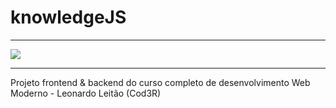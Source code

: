 # knowledgeJS
<hr>
<img src="https://s3.amazonaws.com/thinkific-import/220759/OSkIXgBSMGsQ7XYX6bsI_LOGOTIPO-CODER-FUNDOTRANSPARENTE-PRETA.png">
<hr>
 Projeto frontend &amp; backend do curso completo de desenvolvimento Web Moderno - Leonardo Leitão (Cod3R)
